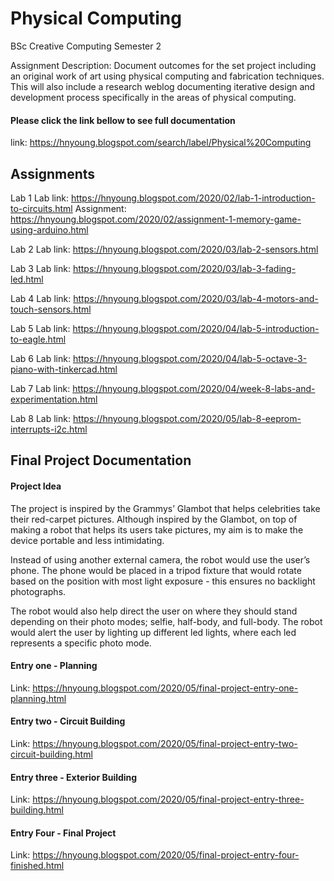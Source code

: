# Physical Computing
BSc Creative Computing Semester 2

Assignment Description: Document outcomes for the set project including an original work of art using physical computing and fabrication techniques. This will also include a research weblog documenting iterative design and development process specifically in the areas of physical computing.

#### Please click the link bellow to see full documentation
link: https://hnyoung.blogspot.com/search/label/Physical%20Computing

## Assignments
Lab 1
  Lab link: https://hnyoung.blogspot.com/2020/02/lab-1-introduction-to-circuits.html
  Assignment: https://hnyoung.blogspot.com/2020/02/assignment-1-memory-game-using-arduino.html
  
Lab 2
  Lab link: https://hnyoung.blogspot.com/2020/03/lab-2-sensors.html

Lab 3
  Lab link: https://hnyoung.blogspot.com/2020/03/lab-3-fading-led.html

Lab 4
  Lab link: https://hnyoung.blogspot.com/2020/03/lab-4-motors-and-touch-sensors.html
  
Lab 5
  Lab link: https://hnyoung.blogspot.com/2020/04/lab-5-introduction-to-eagle.html
  
Lab 6
  Lab link: https://hnyoung.blogspot.com/2020/04/lab-5-octave-3-piano-with-tinkercad.html
  
Lab 7
  Lab link: https://hnyoung.blogspot.com/2020/04/week-8-labs-and-experimentation.html

Lab 8
  Lab link: https://hnyoung.blogspot.com/2020/05/lab-8-eeprom-interrupts-i2c.html
  

## Final Project Documentation 

#### Project Idea
The project is inspired by the Grammys’ Glambot that helps celebrities take their red-carpet pictures. Although inspired by the Glambot, on top of making a robot that helps its users take pictures, my aim is to make the device portable and less intimidating. 

Instead of using another external camera, the robot would use the user’s phone. The phone would be placed in a tripod fixture that would rotate based on the position with most light exposure - this ensures no backlight photographs. 

The robot would also help direct the user on where they should stand depending on their photo modes; selfie, half-body, and full-body. The robot would alert the user by lighting up different led lights, where each led represents a specific photo mode. 


#### Entry one - Planning
Link: https://hnyoung.blogspot.com/2020/05/final-project-entry-one-planning.html
#### Entry two - Circuit Building
Link: https://hnyoung.blogspot.com/2020/05/final-project-entry-two-circuit-building.html
#### Entry three - Exterior Building
Link: https://hnyoung.blogspot.com/2020/05/final-project-entry-three-building.html
#### Entry Four - Final Project
Link: https://hnyoung.blogspot.com/2020/05/final-project-entry-four-finished.html

